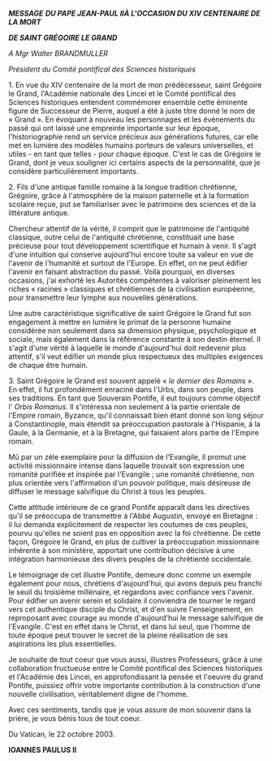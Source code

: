 ***MESSAGE*** ***DU PAPE JEAN-PAUL II******À L'OCCASION DU XIV CENTENAIRE DE LA MORT***

***DE SAINT GRÉGOIRE LE GRAND***

*A Mgr Walter BRANDMULLER*

*Président du Comité pontifical des Sciences historiques*

1. En vue du XIV centenaire de la mort de mon prédécesseur, saint Grégoire le Grand, l'Académie nationale des Lincei et le Comité pontifical des Sciences historiques entendent commémorer ensemble cette éminente figure de Successeur de Pierre, auquel a été à juste titre donné le nom de « Grand ». En évoquant à nouveau les personnages et les événements du passé qui ont laissé une empreinte importante sur leur époque, l'historiographie rend un service précieux aux générations futures, car elle met en lumière des modèles humains porteurs de valeurs universelles, et utiles - en tant que telles - pour chaque époque. C'est le cas de Grégoire le Grand, dont je veux souligner ici certains aspects de la personnalité, que je considère particulièrement importants.

2. Fils d'une antique famille romaine à la longue tradition chrétienne, Grégoire, grâce à l'atmosphère de la maison paternelle et à la formation scolaire reçue, put se familiariser avec le patrimoine des sciences et de la littérature antique.

Chercheur attentif de la vérité, il comprit que le patrimoine de l'antiquité classique, outre celui de l'antiquité chrétienne, constituait une base précieuse pour tout développement scientifique et humain à venir. Il s'agit d'une intuition qui conserve aujourd'hui encore toute sa valeur en vue de l'avenir de l'humanité et surtout de l'Europe. En effet, on ne peut édifier l'avenir en faisant abstraction du passé. Voilà pourquoi, en diverses occasions, j'ai exhorté les Autorités compétentes à valoriser pleinement les riches « racines » classiques et chrétiennes de la civilisation européenne, pour transmettre leur lymphe aux nouvelles générations.

Une autre caractéristique significative de saint Grégoire le Grand fut son engagement à mettre en lumière le primat de la personne humaine considérée non seulement dans sa dimension physique, psychologique et sociale, mais également dans la référence constante à son destin éternel. Il s'agit d'une vérité à laquelle le monde d'aujourd'hui doit redevenir plus attentif, s'il veut édifier un monde plus respectueux des multiples exigences de chaque être humain.

3. Saint Grégoire le Grand est souvent appelé « *le dernier des Romains* ». En effet, il fut profondément enraciné dans l'Urbs, dans son peuple, dans ses traditions. En tant que Souverain Pontife, il eut toujours comme objectif  l' *Orbis Romanus*. Il s'intéressa non seulement à la partie orientale de l'Empire romain, Byzance, qu'il connaissait bien étant donné son long séjour à Constantinople, mais étendit sa préoccupation pastorale à l'Hispanie, à la Gaule, à la Germanie, et à la Bretagne, qui faisaient alors partie de l'Empire romain.

Mû par un zèle exemplaire pour la diffusion de l'Evangile, il promut une activité missionnaire intense dans laquelle trouvait son expression une romanité purifiée et inspirée par l'Evangile ; une romanité chrétienne, non plus orientée vers l'affirmation d'un pouvoir politique, mais désireuse de diffuser le message salvifique du Christ à tous les peuples.

Cette attitude intérieure de ce grand Pontife apparaît dans les directives qu'il se préoccupa de transmettre à l'Abbé Augustin, envoyé en Bretagne :  il lui demanda explicitement de respecter les coutumes de ces peuples, pourvu qu'elles ne soient pas en opposition avec la foi chrétienne. De cette façon, Grégoire le Grand, en plus de cultiver la préoccupation missionnaire inhérente à son ministère, apportait une contribution décisive à une intégration harmonieuse des divers peuples de la chrétienté occidentale.

Le témoignage de cet illustre Pontife, demeure donc comme un exemple également pour nous, chrétiens d'aujourd'hui, qui avons depuis peu franchi le seuil du troisième millénaire, et regardons avec confiance vers l'avenir. Pour édifier un avenir serein et solidaire il conviendra de tourner le regard vers cet authentique disciple du Christ, et d'en suivre l'enseignement, en reproposant avec courage au monde d'aujourd'hui le message salvifique de l'Evangile. C'est en effet dans le Christ, et dans lui seul, que l'homme de toute époque peut trouver le secret de la pleine réalisation de ses aspirations les plus essentielles.

Je souhaite de tout coeur que vous aussi, illustres Professeurs, grâce à une collaboration fructueuse entre le Comité pontifical des Sciences historiques et l'Académie des Lincei, en approfondissant la pensée et l'oeuvre du grand Pontife, puissiez offrir votre importante contribution à la construction d'une nouvelle civilisation, véritablement digne de l'homme.

Avec ces sentiments, tandis que je vous assure de mon souvenir dans la prière, je vous bénis tous de tout coeur.

Du Vatican, le 22 octobre 2003.

**IOANNES PAULUS II**